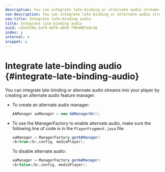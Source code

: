 ```yaml
---
description: You can integrate late-binding or alternate audio streams into your player by creating an alternate audio feature manager.
seo-description: You can integrate late-binding or alternate audio streams into your player by creating an alternate audio feature manager.
seo-title: Integrate late-binding audio
title: Integrate late-binding audio
uuid: cd2e259a-2af4-4d7b-a856-79bd087e8ca6
index: y
internal: n
snippet: y
---
```


# Integrate late-binding audio {#integrate-late-binding-audio}

You can integrate late-binding or alternate audio streams into your player by creating an alternate audio feature manager.

* To create an alternate audio manager:

  ```java
  AAManager aaManager = new AAManagerOn(); 
  ```

* To use the ManagerFactory to enable alternate audio, make sure the following line of code is in the `PlayerFragment.java` file:

  ```java
  aaManager = ManagerFactory.getAAManager( 
  <b>true</b>,config, mediaPlayer);
  ```

  To disable alternate audio:

  ```java
  aaManager = ManagerFactory.getAAManager( 
  <b>false</b>,config, mediaPlayer);
  ```

